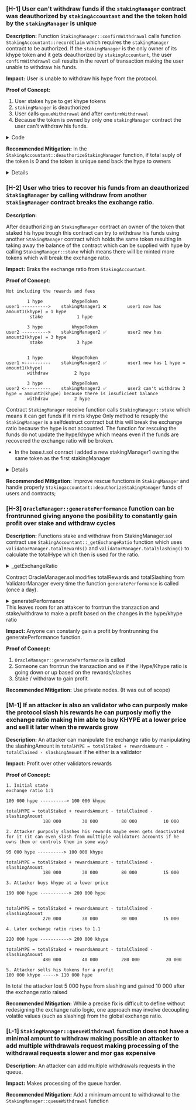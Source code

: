 ### [H-1] User can't withdraw funds if the `stakingManager` contract was deauthorized by `stakingAccountant` and the the token hold by the `stakingManager` is unique


**Description:** Function `StakingManager::confirmWithdrawal` calls function `StakingAccountant::recordClaim` which requires the `stakingManager` contract to be authorized. If the `stakingManager` is the only owner of its khype token and it gets deauthorized by `stakingAccountant`, the user `confirmWithdrawal` call results in the revert of transaction making the user unable to withdraw his funds.

**Impact:** User is unable to withdraw his hype from the protocol.

**Proof of Concept:**
1. User stakes hype to get khype tokens
2. `stakingManager` is deauthorized
3. User calls `queueWithdrawal` and after `confirmWithdrawal`
4. Because the token is owned by only one `stakingManager` contract the user can't withdraw his funds.

<details>
<summary> Code </summary>

```javascript
// add this to Base.t.sol
 function testVulnerability() public {
        
        address user1 = makeAddr("user");
        address validator = makeAddr("validator");
        vm.deal(address(stakingManager),2 ether); // Giving 2 ether cuz the targetBuffer is 0 and stake is not going to give the value to the contract, is going to give it to l1 contract
        vm.deal(user1,1 ether);
        vm.startPrank(manager);
        validatorManager.activateValidator(validator);
        validatorManager.setDelegation(address(stakingManager),validator);
        vm.stopPrank();
        vm.prank(user1);
        stakingManager.stake{value: 0.5 ether}();
        vm.prank(admin);
        stakingAccountant.deauthorizeStakingManager(address(stakingManager));
        vm.startPrank(user1);
        kHYPE.approve(address(stakingManager),0.5 ether);
        stakingManager.queueWithdrawal(0.3 ether);
        assert(stakingManager.withdrawalRequests(user1,0).kHYPEAmount>0); // assuring the request is valid
        vm.warp(60480111);
        vm.expectRevert("Not authorized");
        stakingManager.confirmWithdrawal(0);   
        

    }
```

</details>

**Recommended Mitigation:** In the `StakingAccountant::deauthorizeStakingManager` function, if total suply of the token is 0 and the token is unique send back the hype to owners


<details>

```diff
function deauthorizeStakingManager(address manager) external override onlyRole(DEFAULT_ADMIN_ROLE) {
        // Get the token before removing the manager
        (bool exists, address token) = _authorizedManagers.tryGet(manager);
        require(exists, "Manager not found");

        _authorizedManagers.remove(manager);

        // Check if any other manager is using this token
        bool tokenStillInUse = false;
        uint256 length = _authorizedManagers.length();

        for (uint256 i = 0; i < length; i++) {
            (, address otherToken) = _authorizedManagers.at(i);
            if (otherToken == token) {
                tokenStillInUse = true;
                break;
            }
        }

        // If no other manager is using this token, remove it from unique tokens
-       if (!tokenStillInUse) {
+		if(!tokenStillInUse && token.totalSuply() == 0){
            _uniqueTokens.remove(token);
        }
+ 		else { sendBackHype(); }
        emit StakingManagerDeauthorized(manager);
    }
```
</details>


### [H-2] User who tries to recover his funds from an deauthorized `StakingManager` by calling withdraw from another `StakingManager` contract breaks the exchange ratio.

**Description:** 

After deauthorizing an `StakingManager` contract an owner of the token that staked his hype trough this contract can try to withdraw his funds using another `StakingManager` contract which holds the same token resulting in taking away the balance of the contract which can be supplied with hype by calling `StakingManager::stake` which means there will be minted more tokens which will break the exchange ratio.

**Impact:** Braks the exchange ratio from `StakingAccountant`.

**Proof of Concept:**
```
Not including the rewards and fees 

        1 hype           khypeToken
user1 ---------->    stakingManager1 ❌        user1 now has amount1(khype) = 1 hype
         stake        	   1 hype 

        3 hype           khypeToken
user2 ---------->    stakingManager2 ✅        user2 now has amount2(khype) = 3 hype    
         stake             3 hype 


        1 hype           khypeToken
user1 <----------    stakingManager2 ✅        user1 now has 1 hype = amount1(khype)
		withdraw		  2 hype

		3 hype           khypeToken
user2 <----------    stakingManager2 ✅        user2 can't withdraw 3 hype = amount2(khype) because there is insuficient balance
		withdraw		  2 hype
```
Contract  `StakingManager` receive function calls `StakingManager::stake` which means it can get funds if it mints khype
Only method to resuply the `StakingManager` is a selfdestruct contract but this will break the exchange ratio because the hype is not accounted.
The function for rescuing the funds do not update the hype/khype which means even if the funds are recovered the exchange ratio will be broken.

- In the base.t.sol conract i added a new stakingManager1 owning the same token as the first stakingManager
<details>
<sumary> Code </sumary>

```javascript
function testVulnerability3() public{
        address user1 = makeAddr("user");
        address user2 = makeAddr("user2");
        address validator = makeAddr("validator");
        address validator1 = makeAddr("validator1");
        uint256 blocktime = 604810;

        vm.deal(user1, 3 ether);
        vm.deal(user2, 3 ether);

        vm.startPrank(manager);
        stakingAccountant.authorizeStakingManager(address(stakingManager1),address(kHYPE));
        vm.stopPrank();

        vm.startPrank(manager);
        validatorManager.activateValidator(validator);
        validatorManager.setDelegation(address(stakingManager), validator);
        stakingManager.setTargetBuffer(1 ether);
        vm.stopPrank();

        vm.startPrank(manager);
        validatorManager.activateValidator(validator1);
        validatorManager.setDelegation(address(stakingManager1), validator1);
        stakingManager1.setTargetBuffer(1 ether);
        vm.stopPrank();

        vm.prank(user1);
        // first user stkaes 1 ether for khype
        stakingManager.stake{value: 1 ether}();

        vm.prank(user2);
        // first user stkaes 1 ether for khype
        stakingManager1.stake{value: 1 ether}();

        vm.prank(admin);
        stakingAccountant.deauthorizeStakingManager(address(stakingManager));

        vm.startPrank(user1);
        kHYPE.approve(address(stakingManager1), 2 ether);
        uint256 khypeTokensForUser1 = kHYPE.balanceOf(user1);
        console.log("user1 amount of khype tokens:", khypeTokensForUser1);
        uint256 amountUser1ShouldBeAbleToWithdraw = stakingAccountant.kHYPEToHYPE(khypeTokensForUser1);
        console.log("amount user2 can withdraw from his tokens: ", amountUser1ShouldBeAbleToWithdraw);
        stakingManager1.queueWithdrawal(0.9 ether);
        vm.warp(blocktime);
        stakingManager1.confirmWithdrawal(0);
        vm.stopPrank();

        vm.startPrank(user2);
        kHYPE.approve(address(stakingManager1), 2 ether);
        uint256 khypeTokensForUser2 = kHYPE.balanceOf(user1);
        console.log("user1 amount of khype tokens:", khypeTokensForUser2);
        uint256 amountUser2ShouldBeAbleToWithdraw = stakingAccountant.kHYPEToHYPE(khypeTokensForUser2);
        console.log("amount user2 can withdraw from his tokens: ", amountUser2ShouldBeAbleToWithdraw);
        stakingManager1.queueWithdrawal(0.9 ether);
        vm.warp(blocktime*2);
        vm.expectRevert("Insufficient contract balance");
        stakingManager1.confirmWithdrawal(0);
        vm.stopPrank();

    }
```
</details>

**Recommended Mitigation:** Improve rescue functions in `StakingManager` and handle properly `Stakingaccountant::deauthorizeStakingManager` funds of users and contracts;

### [H-3] `OracleManager::generatePerformance` function can be frontrunned giving anyone the posibility to constantly gain profit over stake and withdraw cycles


**Description:** Functions stake and withdraw from StakingManager.sol contract use `StakingAccountant::_getExchangeRatio` function which uses `validatorManager.totalRewards()` and `validatorManager.totalSlashing()` to calculate the totalHype which then is used for the ratio.
<details>
<summary> _getExchangeRatio </summary>
```javascript
    uint256 rewardsAmount = validatorManager.totalRewards();
    uint256 slashingAmount = validatorManager.totalSlashing();
    uint256 totalHYPE = totalStaked + rewardsAmount - totalClaimed - slashingAmount;
```
</details>

Contract OracleManager.sol modifies totalRewards and totalSlashing from ValidatorManager every time the function `generatePerformance` is called (once a day). 

<details>
<summary> generatePerformance </summary>

```javascript
     // Update validator performance in ValidatorManager
        validatorManager.updateValidatorPerformance(
            validator, avgBalance, avgUptimeScore, avgSpeedScore, avgIntegrityScore, avgSelfStakeScore
        );

        // Report only new rewards/slashing
        if (avgRewardAmount > previousRewards) {
            uint256 newRewardAmount = avgRewardAmount - previousRewards;
            validatorManager.reportRewardEvent(validator, newRewardAmount);
        }
        if (avgSlashAmount > previousSlashing) {
            uint256 newSlashAmount = avgSlashAmount - previousSlashing;
            validatorManager.reportSlashingEvent(validator, newSlashAmount);
        }
```
</details>
This leaves room for an attakcer to frontrun the tranzaction and stake/withdraw to make a profit based on the changes in the hype/khype ratio

**Impact:** Anyone can constanly gain a profit by frontrunning the generatePerformance function.

**Proof of Concept:**
1. `OracleManager::generatePerformance` is called
2. Someone can frontrun the tranzaction and se if the Hype/Khype ratio is going down or up based on the rewards/slashes 
3. Stake / withdraw to gain profit

**Recommended Mitigation:**  Use private nodes. (It was out of scope)




### [M-1] If an attacker is also an validator who can purposly make the protocol slash his rewards he can purposly mofiy the exchange ratio making him able to buy KHYPE at a lower price and sell it later when the rewards grow


**Description:** An attacker can manipulate the exchange ratio by manipulating the slashingAmount in `totalHYPE = totalStaked + rewardsAmount - totalClaimed - slashingAmount` if he either is a validator 

**Impact:** Profit over other validators rewards

**Proof of Concept:**

```
1. Initial state
exchange ratio 1:1

100 000 hype ----------> 100 000 khype

totalHYPE = totalStaked + rewardsAmount - totalClaimed - slashingAmount
              180 000        30 000         80 000          10 000

2. Attacker purposly slashes his rewards maybe even gets deactivated for it (it can even slash from multtiple validators accounts if he owns them or controls them in some way)

95 000 hype ----------> 100 000 khype 

totalHYPE = totalStaked + rewardsAmount - totalClaimed - slashingAmount
              180 000        30 000         80 000          15 000

3. Attacker buys khype at a lower price

190 000 hype -----------> 200 000 hype

        
totalHYPE = totalStaked + rewardsAmount - totalClaimed - slashingAmount
              270 000        30 000         80 000          15 000

4. Later exchange ratio rises to 1.1

220 000 hype -----------> 200 000 khype

totalHYPE = totalStaked + rewardsAmount - totalClaimed - slashingAmount
              480 000        40 000         280 000          20 000

5. Attacker sells his tokens for a profit 
100 000 khype -----> 110 000 hype 
```

In total the attacker lost 5 000 hype from slashing and gained 10 000 after the exchange ratio raised 


**Recommended Mitigation:** While a precise fix is difficult to define without redesigning the exchange ratio logic, one approach may involve decoupling volatile values (such as slashing) from the global exchange ratio.





### [L-1] `StakingManager::queueWithdrawal` function does not have a minimal amount to withdraw making possible an attacker to add multiple withdrawals request making processing of the withdrawal requests slower and mor gas expensive

**Description:** An attacker can add multiple withdrawals requests in the queue.

**Impact:** Makes processing of the queue harder.

**Recommended Mitigation:** Add a minimum amount to withdrawal to the `StakingManager::queueWithdrawal` function




